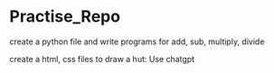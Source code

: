 # Practise_Repo


create a python file and write programs for add, sub, multiply, divide


create a html, css files to draw a hut: Use chatgpt
